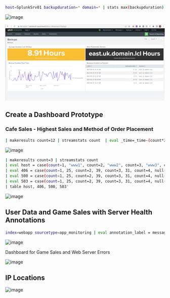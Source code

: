 
```bash
host=SplunkSrv01 backupduration=* domain=* | stats max(backupduration) by domain | head 5
```

![image](https://github.com/Nisha318/Splunk-Projects/assets/12909665/777b2c5f-338c-4a9c-bb1a-717db17a7bed)


<img src="https://github.com/Nisha318/Splunk-Projects/blob/main/Files/Splunk%20Dashboard%201.png">


## Create a Dashboard Prototype

### Cafe Sales - Highest Sales and Method of Order Placement 


```bash
| makeresults count=12 | streamstats count  | eval _time=_time-(count*3600) | eval drip =(random () % 3) + 1 | eval espresso =(random () % 3) + 1 | ev

```

![image](https://github.com/user-attachments/assets/7c3f7715-ff84-462d-bbac-ea94ffbdd8c9)


```bash
| makeresults count=3 | streamstats count
| eval host = case(count=1, "www1", count=2, "www2", count=3, "www3", count=4, null())
| eval 406 = case(count=1, 25, count=2, 39, count=3, 31, count=4, null())
| eval 500 = case(count=1, 25, count=2, 39, count=3, 31, count=4, null())
| eval 503 = case(count=1, 25, count=2, 39, count=3, 31, count=4, null())
| table host, 406, 500, 503'
```

![image](https://github.com/user-attachments/assets/9b87d572-8948-4fc9-9c28-213ac46c546d)




## User Data and Game Sales with Server Health Annotations

```bash
index=webapp sourcetype=app_monitoring | eval annotation_label = message | eval annotation_color = case(message="INFO maintenance operation", "#75C5F0", message="CRITICAL security issue", "#FF4747", message="WARNING network issue", "#F3CC17") 

```

![image](https://github.com/user-attachments/assets/f55ede8d-8f4a-4fba-97a4-32e2e2b6de28)


Dashboard for Game Sales and Web Server Errors

![image](https://github.com/user-attachments/assets/2e253ea7-ebd5-4299-bbeb-f02c89627853)



## IP Locations


![image](https://github.com/user-attachments/assets/f33bb63a-8d1c-43a5-b38b-04f8aeb2cc44)




